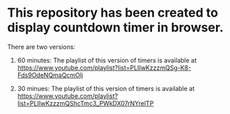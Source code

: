 # This repository has been created to display countdown timer in browser. 
There are two versions:

1. 60 minutes: 
The playlist of this version of timers is available at https://www.youtube.com/playlist?list=PLIIwKzzzmQSg-K8-Fds9OdeNQmaQcmOlj

2. 30 minues: 
The playlist of this version of timers is available at https://www.youtube.com/playlist?list=PLIIwKzzzmQShcTmc3_PWkDX07rNYrelTP
